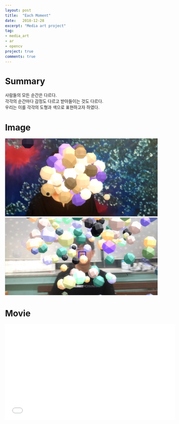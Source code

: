 ```yaml
---
layout: post
title:  "Each Moment"
date:   2018-12-28
excerpt: "Media art project"
tag:
- media_art
- ar
- opencv
project: true
comments: true
---
```


# Summary
사람들의 모든 순간은 다르다.  
각각의 순간마다 감정도 다르고 받아들이는 것도 다르다.  
우리는 이를 각각의 도형과 색으로 표현하고자 하였다.  

# Image
![EachMomentPicture](../images/EachMomentPicture.png)

# Movie
<iframe width="560" height="315" src="//www.youtube.com/embed/YL-3B7tFl-E" frameborder="0"> </iframe>
